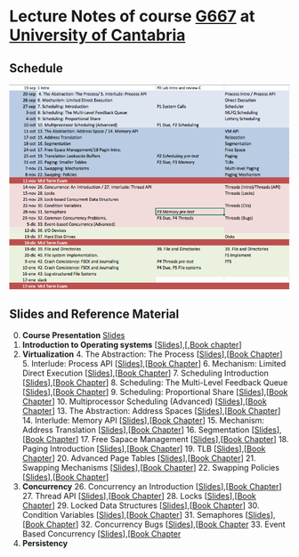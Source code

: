 # Lecture Notes of course  [G667](http://web.unican.es/centros/caminos/estudios/detalle-asignatura?c=G677&p=98&a=2016) at [University of Cantabria](http://web.unican.es/en/Pages/default.aspx)

## Schedule

![](sched.png)

## Slides and Reference Material

0. **Course Presentation**  [Slides](00_Presentacion.pdf)
1. **Introduction to Operating systems** [[Slides](01_Introduction_to_operating_system.pdf)],[,[Book chapter](http://pages.cs.wisc.edu/~remzi/OSTEP/intro.pdf)]
2.  **Virtualization**
	4. The Abstraction: The Process [[Slides](04.The_abtrasction_the_process.pdf)],[[Book Chapter](http://pages.cs.wisc.edu/~remzi/OSTEP/cpu-intro.pdf)]
	5. Interlude: Process API [[Slides](05.Interlude_process_api.pdf)],[[Book Chapter](http://pages.cs.wisc.edu/~remzi/OSTEP/cpu-api.pdf)]
    6. Mechanism: Limited Direct Execution [[Slides](06.Mechanism_Limieted_Direct_Execution.pdf)],[[Book Chapter](http://pages.cs.wisc.edu/~remzi/OSTEP/cpu-mechanisms.pdf)]
    7. Scheduling Introduction [[Slides](07.Scheduling_Introduction.pdf)],[[Book Chapter](http://pages.cs.wisc.edu/~remzi/OSTEP/cpu-sched.pdf)]
    8. Scheduling: The Multi-Level Feedback Queue [[Slides](08.Scheduling_The_Multi-level_Feedback_queue.pdf)],[[Book Chapter]()]
    9. Scheduling: Proportional Share [[Slides](09.Scheduling_Proportional_Share.pdf)],[[Book Chapter](http://pages.cs.wisc.edu/~remzi/OSTEP/cpu-sched-lottery.pdf)]
    10. Multiprocessor Scheduling (Advanced) [[Slides](10.Multiprocessor_Scheduling(Advaned).pdf)],[[Book Chapter](http://pages.cs.wisc.edu/~remzi/OSTEP/cpu-sched-multi.pdf)]
    13. The Abstraction: Address Spaces [[Slides](13.The_Abstraction_Address_Space.pdf)],[[Book Chapter](http://pages.cs.wisc.edu/~remzi/OSTEP/vm-intro.pdf)]
    14.  Interlude: Memory API [[Slides](14.Memory_API.pdf)],[[Book Chapter](http://pages.cs.wisc.edu/~remzi/OSTEP/vm-api.pdf)]
    15. Mechanism: Address Translation [[Slides](15.Address_Translation.pdf)],[[Book Chapter](http://pages.cs.wisc.edu/~remzi/OSTEP/vm-mechanism.pdf)]
    16. Segmentation [[Slides](16.Segmentation.pdf)],[[Book Chapter](http://pages.cs.wisc.edu/~remzi/OSTEP/vm-segmentation.pdf)]
    17. Free Sapace Management [[Slides](17.Free-spac_Management.pdf)],[[Book Chapter](http://pages.cs.wisc.edu/~remzi/OSTEP/vm-freespace.pdf)]
    18. Paging Introduction [[Slides](18.Paging_Introduction.pdf)],[[Book Chapter](http://pages.cs.wisc.edu/~remzi/OSTEP/vm-paging.pdf)]
    19. TLB [[Slides](19.Translation_Lookaside_Buffers.pdf)],[[Book Chapter](http://pages.cs.wisc.edu/~remzi/OSTEP/vm-tlbs.pdf)]
    20. Advanced Page Tables [[Slides](20.Advanced_Page_Tables.pdf)],[[Book Chapter](http://pages.cs.wisc.edu/~remzi/OSTEP/vm-smalltables.pdf)]
    21. Swapping Mechanisms [[Slides](21.Swapping_Mechanism.pdf)],[[Book Chapter](http://pages.cs.wisc.edu/~remzi/OSTEP/vm-beyondphys.pdf)]
    22. Swapping Policies [[Slides](22.Swapping_Policies.pdf)],[[Book Chapter](http://pages.cs.wisc.edu/~remzi/OSTEP/vm-beyondphys-policy.pdf)]
23. **Concurrency**
    26. Concurrency an Introduction [[Slides](26.Concurrency_An_Introduction.pdf)],[[Book Chapter](http://pages.cs.wisc.edu/~remzi/OSTEP/threads-intro.pdf)]
    27. Thread API [[Slides](27.Interlude_Thread_API.pdf)],[[Book Chapter](http://pages.cs.wisc.edu/~remzi/OSTEP/threads-api.pdf)]
    28. Locks [[Slides](28.Locks.pdf)],[[Book Chapter](http://pages.cs.wisc.edu/~remzi/OSTEP/threads-locks.pdf)]
    29. Locked Data Structures [[Slides](29.Lock-based_Concurrent_Data_Structures.pdf)],[[Book Chapter](http://pages.cs.wisc.edu/~remzi/OSTEP/threads-locks-usage.pdf)]
    30. Condition Variables [[Slides](30.Condition_Variables.pdf)],[[Book Chapter](http://pages.cs.wisc.edu/~remzi/OSTEP/threads-cv.pdf)]
    31. Semaphores [[Slides](31.Semaphore.pdf)],[[Book Chapter](http://pages.cs.wisc.edu/~remzi/OSTEP/threads-sema.pdf)]
    32. Concurrency Bugs [[Slides](32.Common_Concurrency_Problems.pdf)],[[Book Chapter](http://pages.cs.wisc.edu/~remzi/OSTEP/threads-bugs.pdf)
    33. Event Based Concurrency [[Slides](33.Event-based_Concurrency(Advanced).pdf)],[[Book Chapter](http://pages.cs.wisc.edu/~remzi/OSTEP/threads-events.pdf)
24. **Persistency**
